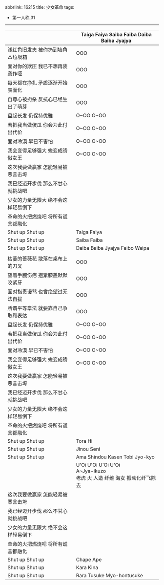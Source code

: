 abbrlink: 16215
title: 少女革命
tags:
  - 第一人称,31
---
|      |Taiga Faiya Saiba Faiba Daiba Baiba Jyajya|
|--|--|
|浅红色旧发夹 被你扔到墙角△垃圾箱|OOO|
|面对你的欺压 我已不想再装聋作哑|OOO|
|每天都在挣扎 矛盾逐渐开始表面化|OOO|
|自尊心被扼杀 反抗心已经生出了萌芽|OOO|
|盘起长发 仍保持优雅|O~OO O~OO|
|若把我当做傻瓜 你会为此付出代价|O~OO O~OO|
|面对冷漠 早已不害怕|O~OO O~OO|
|我会变得足够强大 蜕变成骄傲女王|O~OO O~OO|
|这次我要做赢家 怎能轻易被恶言击垮|      |
|我已经迈开步伐 那么不甘心就挑战吧|      |
|少女的力量无限大 绝不会这样轻易倒下|      |
|革命的火把燃烧吧 将所有谎言都融化|      |
|Shut up Shut up|Taiga Faiya|
|Shut up Shut up|Saiba Faiba|
|Shut up Shut up|Daiba Baiba Jyajya Faibo Waipa|
|      |      |
|枯萎的蔷薇花 散落在桌布上的刀叉|OOO|
|望着手腕伤疤 抱紧膝盖默默咬紧牙|OOO|
|面对指责谩骂 也曾绝望过无法自拔|OOO|
|所谓平等章法 就要靠自己争取和表达|OOO|
|盘起长发 仍保持优雅|O~OO O~OO|
|若把我当做傻瓜 你会为此付出代价|O~OO O~OO|
|面对冷漠 早已不害怕|O~OO O~OO|
|我会变得足够强大 蜕变成骄傲女王|O~OO O~OO|
|这次我要做赢家 怎能轻易被恶言击垮|      |
|我已经迈开步伐 那么不甘心就挑战吧|      |
|少女的力量无限大 绝不会这样轻易倒下|      |
|革命的火把燃烧吧 将所有谎言都融化|      |
|Shut up Shut up|Tora Hi|
|Shut up Shut up|Jinou Seni|
|Shut up Shut up|Ama Shindou Kasen Tobi Jyo-kyo|
|      |U'Oi U'Oi U'Oi U'Oi<br>A~Jya-ikuzo<br>老虎 火 人造 纤维 海女 振动化纤飞除去|
|这次我要做赢家 怎能轻易被恶言击垮|      |
|我已经迈开步伐 那么不甘心就挑战吧|      |
|少女的力量无限大 绝不会这样轻易倒下|      |
|革命的火把燃烧吧 将所有谎言都融化|      |
|Shut up Shut up|Chape Ape|
|Shut up Shut up|Kara Kina|
|Shut up Shut up|Rara Tusuke Myo-hontusuke|
